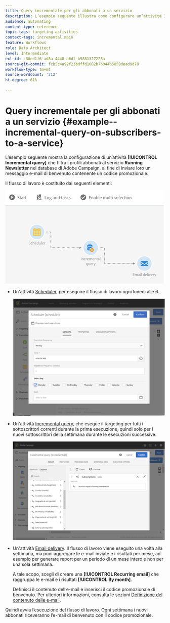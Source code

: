 ```yaml
---
title: Query incrementale per gli abbonati a un servizio
description: L’esempio seguente illustra come configurare un’attività Incremental query per filtrare gli abbonati a un servizio.
audience: automating
content-type: reference
topic-tags: targeting-activities
context-tags: incremental,main
feature: Workflows
role: Data Architect
level: Intermediate
exl-id: c80ed1f6-ad8a-4448-a6df-b9881327228a
source-git-commit: fcb5c4a92f23bdffd1082b7b044b5859dead9d70
workflow-type: tm+mt
source-wordcount: '212'
ht-degree: 61%

---
```


# Query incrementale per gli abbonati a un servizio {#example--incremental-query-on-subscribers-to-a-service}

L’esempio seguente mostra la configurazione di un’attività **[!UICONTROL Incremental query]** che filtra i profili abbonati al servizio **Running Newsletter** nel database di Adobe Campaign, al fine di inviare loro un messaggio e-mail di benvenuto contenente un codice promozionale.

Il flusso di lavoro è costituito dai seguenti elementi:

![](assets/incremental_query_example1.png)

* Un&#39;attività [Scheduler](../../automating/using/scheduler.md), per eseguire il flusso di lavoro ogni lunedì alle 6.

  ![](assets/incremental_query_example2.png)

* Un&#39;attività [Incremental query](../../automating/using/incremental-query.md), che esegue il targeting per tutti i sottoscrittori correnti durante la prima esecuzione, quindi solo per i nuovi sottoscrittori della settimana durante le esecuzioni successive.

  ![](assets/incremental_query_example3.png)

* Un&#39;attività [Email delivery](../../automating/using/email-delivery.md). Il flusso di lavoro viene eseguito una volta alla settimana, ma puoi aggregare le e-mail inviate e i risultati per mese, ad esempio per generare report per un periodo di un mese intero e non per una sola settimana.

  A tale scopo, scegli di creare una **[!UICONTROL Recurring email]** che raggruppa le e-mail e i risultati **[!UICONTROL By month]**.

  Definisci il contenuto dell’e-mail e inserisci il codice promozionale di benvenuto. Per ulteriori informazioni, consulta le sezioni [Definizione del contenuto delle e-mail](../../designing/using/personalization.md).

Quindi avvia l’esecuzione del flusso di lavoro. Ogni settimana i nuovi abbonati riceveranno l’e-mail di benvenuto con il codice promozionale.
